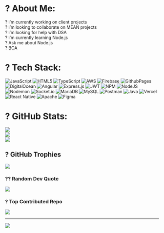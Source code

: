 # ? About Me:
? I’m currently working on client projects<br>? I’m looking to collaborate on MEAN projects<br>? I’m looking for help with DSA<br>? I’m currently learning Node.js<br>? Ask me about Node.js<br>? BCA 


# ? Tech Stack:
![JavaScript](https://img.shields.io/badge/javascript-%23323330.svg?style=for-the-badge&logo=javascript&logoColor=%23F7DF1E) ![HTML5](https://img.shields.io/badge/html5-%23E34F26.svg?style=for-the-badge&logo=html5&logoColor=white) ![TypeScript](https://img.shields.io/badge/typescript-%23007ACC.svg?style=for-the-badge&logo=typescript&logoColor=white) ![AWS](https://img.shields.io/badge/AWS-%23FF9900.svg?style=for-the-badge&logo=amazon-aws&logoColor=white) ![Firebase](https://img.shields.io/badge/firebase-%23039BE5.svg?style=for-the-badge&logo=firebase) ![GithubPages](https://img.shields.io/badge/github%20pages-121013?style=for-the-badge&logo=github&logoColor=white) ![DigitalOcean](https://img.shields.io/badge/DigitalOcean-%230167ff.svg?style=for-the-badge&logo=digitalOcean&logoColor=white) ![Angular](https://img.shields.io/badge/angular-%23DD0031.svg?style=for-the-badge&logo=angular&logoColor=white) ![Express.js](https://img.shields.io/badge/express.js-%23404d59.svg?style=for-the-badge&logo=express&logoColor=%2361DAFB) ![JWT](https://img.shields.io/badge/JWT-black?style=for-the-badge&logo=JSON%20web%20tokens) ![NPM](https://img.shields.io/badge/NPM-%23CB3837.svg?style=for-the-badge&logo=npm&logoColor=white) ![NodeJS](https://img.shields.io/badge/node.js-6DA55F?style=for-the-badge&logo=node.js&logoColor=white) ![Nodemon](https://img.shields.io/badge/NODEMON-%23323330.svg?style=for-the-badge&logo=nodemon&logoColor=%BBDEAD) ![Socket.io](https://img.shields.io/badge/Socket.io-black?style=for-the-badge&logo=socket.io&badgeColor=010101) ![MariaDB](https://img.shields.io/badge/MariaDB-003545?style=for-the-badge&logo=mariadb&logoColor=white) ![MySQL](https://img.shields.io/badge/mysql-%2300000f.svg?style=for-the-badge&logo=mysql&logoColor=white) ![Postman](https://img.shields.io/badge/Postman-FF6C37?style=for-the-badge&logo=postman&logoColor=white) ![Java](https://img.shields.io/badge/java-%23ED8B00.svg?style=for-the-badge&logo=openjdk&logoColor=white) ![Vercel](https://img.shields.io/badge/vercel-%23000000.svg?style=for-the-badge&logo=vercel&logoColor=white) ![React Native](https://img.shields.io/badge/react_native-%2320232a.svg?style=for-the-badge&logo=react&logoColor=%2361DAFB) ![Apache](https://img.shields.io/badge/apache-%23D42029.svg?style=for-the-badge&logo=apache&logoColor=white) ![Figma](https://img.shields.io/badge/figma-%23F24E1E.svg?style=for-the-badge&logo=figma&logoColor=white)
# ? GitHub Stats:
![](https://github-readme-stats.vercel.app/api?username=mukesh-tlp&theme=default&hide_border=false&include_all_commits=false&count_private=false)<br/>
![](https://github-readme-streak-stats.herokuapp.com/?user=mukesh-tlp&theme=default&hide_border=false)<br/>
![](https://github-readme-stats.vercel.app/api/top-langs/?username=mukesh-tlp&theme=default&hide_border=false&include_all_commits=false&count_private=false&layout=compact)

## ? GitHub Trophies
![](https://github-profile-trophy.vercel.app/?username=mukesh-tlp&theme=flat&no-frame=false&no-bg=true&margin-w=4)

### ?? Random Dev Quote
![](https://quotes-github-readme.vercel.app/api?type=horizontal&theme=radical)

### ? Top Contributed Repo
![](https://github-contributor-stats.vercel.app/api?username=mukesh-tlp&limit=5&theme=dark&combine_all_yearly_contributions=true)

---
[![](https://visitcount.itsvg.in/api?id=mukesh-tlp&icon=0&color=0)](https://visitcount.itsvg.in)

<!-- Proudly created with GPRM ( https://gprm.itsvg.in ) -->
